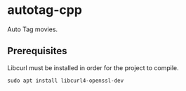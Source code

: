# autotag-cpp

Auto Tag movies.

## Prerequisites

Libcurl must be installed in order for the project to compile.

```
sudo apt install libcurl4-openssl-dev
```
